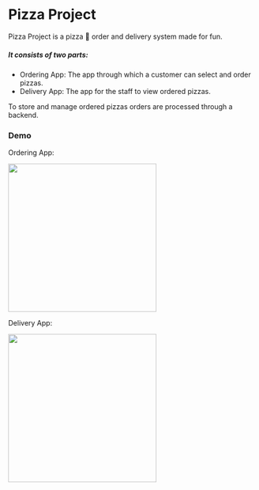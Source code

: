 # Pizza Project

Pizza Project is a pizza 🍕 order and delivery system made for fun.

##### It consists of two parts:
- Ordering App: The app through which a customer can select and order pizzas.
- Delivery App: The app for the staff to view ordered pizzas.

To store and manage ordered pizzas orders are processed through a backend.

### Demo

Ordering App:

<img src="https://github.com/sp4c38/PizzaApp/blob/master/OrderApp_demo.gif?raw=true" width="300"/>

Delivery App:

<img src="https://github.com/sp4c38/PizzaApp/blob/master/DeliverApp_demo.gif?raw=true" width="300"/>
